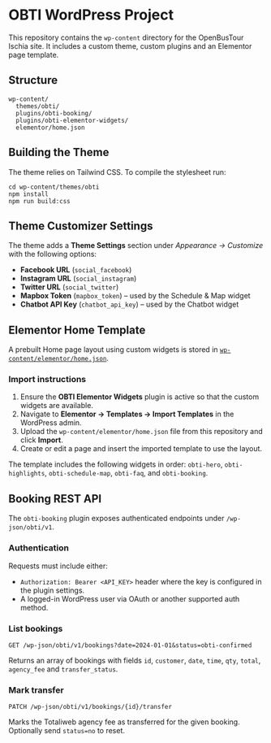 # OBTI WordPress Project

This repository contains the `wp-content` directory for the OpenBusTour Ischia site. It includes a custom theme, custom plugins and an Elementor page template.

## Structure

```
wp-content/
  themes/obti/
  plugins/obti-booking/
  plugins/obti-elementor-widgets/
  elementor/home.json
```

## Building the Theme
The theme relies on Tailwind CSS. To compile the stylesheet run:

```
cd wp-content/themes/obti
npm install
npm run build:css
```

## Theme Customizer Settings

The theme adds a **Theme Settings** section under *Appearance → Customize* with the following options:

- **Facebook URL** (`social_facebook`)
- **Instagram URL** (`social_instagram`)
- **Twitter URL** (`social_twitter`)
- **Mapbox Token** (`mapbox_token`) – used by the Schedule & Map widget
- **Chatbot API Key** (`chatbot_api_key`) – used by the Chatbot widget

## Elementor Home Template

A prebuilt Home page layout using custom widgets is stored in [`wp-content/elementor/home.json`](wp-content/elementor/home.json).

### Import instructions
1. Ensure the **OBTI Elementor Widgets** plugin is active so that the custom widgets are available.
2. Navigate to **Elementor → Templates → Import Templates** in the WordPress admin.
3. Upload the `wp-content/elementor/home.json` file from this repository and click **Import**.
4. Create or edit a page and insert the imported template to use the layout.

The template includes the following widgets in order: `obti-hero`, `obti-highlights`, `obti-schedule-map`, `obti-faq`, and `obti-booking`.

## Booking REST API

The `obti-booking` plugin exposes authenticated endpoints under `/wp-json/obti/v1`.

### Authentication

Requests must include either:

- `Authorization: Bearer <API_KEY>` header where the key is configured in the plugin settings.
- A logged-in WordPress user via OAuth or another supported auth method.

### List bookings

```
GET /wp-json/obti/v1/bookings?date=2024-01-01&status=obti-confirmed
```

Returns an array of bookings with fields `id`, `customer`, `date`, `time`, `qty`, `total`, `agency_fee` and `transfer_status`.

### Mark transfer

```
PATCH /wp-json/obti/v1/bookings/{id}/transfer
```

Marks the Totaliweb agency fee as transferred for the given booking. Optionally send `status=no` to reset.
